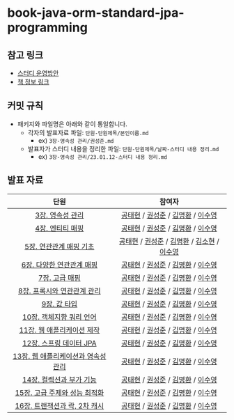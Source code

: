 # book-java-orm-standard-jpa-programming
## 참고 링크
- [스터디 운영방안](https://www.notion.so/backend-devcourse/ORM-JPA-6c7b41959d7f411c844bfcb921aa19a1)
- [책 정보 링크](http://www.yes24.com/Product/Goods/19040233)

## 커밋 규칙
- 패키지와 파일명은 아래와 같이 통일합니다.
  - 각자의 발표자료 파일: `단원-단원제목/본인이름.md`
    - ex) `3장-영속성 관리/권성준.md`
  - 발표자가 스터디 내용을 정리한 파일: `단원-단원제목/날짜-스터디 내용 정리.md`
    - ex) `3장-영속성 관리/23.01.12-스터디 내용 정리.md`

## 발표 자료
| 단원 | 참여자
:---: | :---:
[3장. 영속성 관리](https://github.com/Marco-study/book-java-orm-standard-jpa-programming/tree/main/3%EC%9E%A5-%EC%98%81%EC%86%8D%EC%84%B1%20%EA%B4%80%EB%A6%AC) | [공태현](https://github.com/Marco-study/book-java-orm-standard-jpa-programming/blob/main/3%EC%9E%A5-%EC%98%81%EC%86%8D%EC%84%B1%20%EA%B4%80%EB%A6%AC/%EA%B3%B5%ED%83%9C%ED%98%84.md) / [권성준](https://github.com/Marco-study/book-java-orm-standard-jpa-programming/blob/main/3%EC%9E%A5-%EC%98%81%EC%86%8D%EC%84%B1%20%EA%B4%80%EB%A6%AC/%EA%B6%8C%EC%84%B1%EC%A4%80.md) / [김명환](https://github.com/Marco-study/book-java-orm-standard-jpa-programming/blob/main/3%EC%9E%A5-%EC%98%81%EC%86%8D%EC%84%B1%20%EA%B4%80%EB%A6%AC/%EA%B9%80%EB%AA%85%ED%99%98.md) / [이수영](https://github.com/Marco-study/book-java-orm-standard-jpa-programming/blob/main/3%EC%9E%A5-%EC%98%81%EC%86%8D%EC%84%B1%20%EA%B4%80%EB%A6%AC/%EC%9D%B4%EC%88%98%EC%98%81.md)
[4장. 엔티티 매핑](https://github.com/Marco-study/book-java-orm-standard-jpa-programming/tree/main/4%EC%9E%A5-%EC%97%94%ED%8B%B0%ED%8B%B0%20%EB%A7%A4%ED%95%91) | [공태현](https://github.com/Marco-study/book-java-orm-standard-jpa-programming/blob/main/4%EC%9E%A5-%EC%97%94%ED%8B%B0%ED%8B%B0%20%EB%A7%A4%ED%95%91/%EA%B3%B5%ED%83%9C%ED%98%84.md) / [권성준](https://github.com/Marco-study/book-java-orm-standard-jpa-programming/blob/main/4%EC%9E%A5-%EC%97%94%ED%8B%B0%ED%8B%B0%20%EB%A7%A4%ED%95%91/%EA%B6%8C%EC%84%B1%EC%A4%80.md) / [김명환](https://github.com/Marco-study/book-java-orm-standard-jpa-programming/blob/main/4%EC%9E%A5-%EC%97%94%ED%8B%B0%ED%8B%B0%20%EB%A7%A4%ED%95%91/%EA%B9%80%EB%AA%85%ED%99%98.md) / [이수영](https://github.com/Marco-study/book-java-orm-standard-jpa-programming/blob/main/4%EC%9E%A5-%EC%97%94%ED%8B%B0%ED%8B%B0%20%EB%A7%A4%ED%95%91/%EC%9D%B4%EC%88%98%EC%98%81.md)
[5장. 연관관계 매핑 기초]() | [공태현]() / [권성준]() / [김명환]() / [김소현]() / [이수영]()
[6장. 다양한 연관관계 매핑]() | [공태현]() / [권성준]() / [김명환]() / [이수영]()
[7장. 고급 매핑]() | [공태현]() / [권성준]() / [김명환]() / [이수영]()
[8장. 프록시와 연관관계 관리]() | [공태현]() / [권성준]() / [김명환]() / [이수영]()
[9장. 값 타입]() | [공태현]() / [권성준]() / [김명환]() / [이수영]()
[10장. 객체지향 쿼리 언어]() | [공태현]() / [권성준]() / [김명환]() / [이수영]()
[11장. 웹 애플리케이션 제작]() | [공태현]() / [권성준]() / [김명환]() / [이수영]()
[12장. 스프링 데이터 JPA]() | [공태현]() / [권성준]() / [김명환]() / [이수영]()
[13장. 웹 애플리케이션과 영속성 관리]() | [공태현]() / [권성준]() / [김명환]() / [이수영]()
[14장. 컬렉션과 부가 기능]() | [공태현]() / [권성준]() / [김명환]() / [이수영]()
[15장. 고급 주제와 성능 최적화]() | [공태현]() / [권성준]() / [김명환]() / [이수영]()
[16장. 트랜잭션과 락, 2차 캐시]() | [공태현]() / [권성준]() / [김명환]() / [이수영]()
